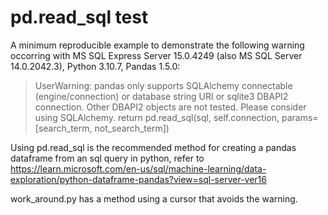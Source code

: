 # pd.read_sql test
 
A minimum reproducible example to demonstrate the following warning occorring with MS SQL Express Server 15.0.4249 (also MS SQL Server 14.0.2042.3), Python 3.10.7, Pandas 1.5.0:

>UserWarning: pandas only supports SQLAlchemy connectable (engine/connection) or database string URI or sqlite3 DBAPI2 connection. Other DBAPI2 objects are not tested. Please consider using SQLAlchemy. return pd.read_sql(sql, self.connection, params=[search_term, not_search_term])

Using pd.read_sql is the recommended method for creating a pandas dataframe from an sql query in python, refer to <https://learn.microsoft.com/en-us/sql/machine-learning/data-exploration/python-dataframe-pandas?view=sql-server-ver16>

work_around.py has a method using a cursor that avoids the warning.
